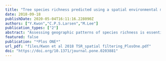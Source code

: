 ```yaml
---
title: "Tree species richness predicted using a spatial environmental model including forest area and frost frequency, eastern USA"
date: 2018-09-18
publishDate: 2020-05-04T16:11:16.228090Z
authors: ["Y.Kwon","C.P.S.Larsen","M.Lee"]
publication_types: ["2"]
abstract: "Assessing geographic patterns of species richness is essential to develop biological conservation as well as to understand the processes that shape these patterns. We aim to improve geographic prediction of tree species richness (TSR) across eastern USA by using: 1) gridded point-sample data rather than spatially generalized range maps for the TSR outcome variable, 2) new predictor variables (forest area FA; mean frost day frequency MFDF) and 3) regression models that account for spatial autocorrelation. TSR was estimated in 50 km by 50 km grids using Forest Inventory and Analysis (FIA) point-sample data. Eighteen environmental predictor variables were employed, with the most effective set selected by a LASSO that reduced multicollinearity. Those predictors were then employed in Generalized linear models (GLMs), and in Eigenvector spatial filtering (ESF) models that accounted for spatial autocorrelation. Models were evaluated by model fit statistics, spatial patterns of TSR predictions, and spatial autocorrelation. Our results showed gridded TSR was best-predicted by the ESF model that used, in descending order of influence: precipitation seasonality, mean precipitation in the driest quarter, FA, and MFDF. ESF models, by accounting for spatial autocorrelation, outperformed GLMs regardless of the predictors employed, as indicated by percent deviance explained and spatial autocorrelation of residuals. Small regions with low TSR, such as the Midwest prairie peninsula, were successfully predicted by ESF models, but not by GLMs or other studies. Gridded TSR in Florida was only correctly predicted by the ESF model with FA and MFDF, and was over-predicted by all other models."
featured: false
publication: "*Plos ONE*"
url_pdf: "files/Kwon et al 2018 TSR_spatial filtering_PlosOne.pdf"
doi: "https://doi.org/10.1371/journal.pone.0203881"
---
```

